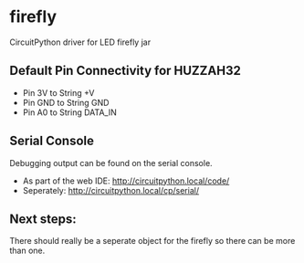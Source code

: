 # firefly
CircuitPython driver for LED firefly jar

## Default Pin Connectivity for HUZZAH32
* Pin 3V to String +V
* Pin GND to String GND
* Pin A0 to String DATA_IN

## Serial Console
Debugging output can be found on the serial console.
* As part of the web IDE: http://circuitpython.local/code/
* Seperately: http://circuitpython.local/cp/serial/

## Next steps:
There should really be a seperate object for the firefly so there can be more than one.
